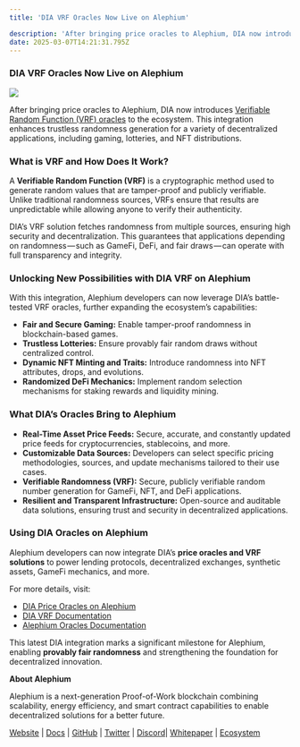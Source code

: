 ```yaml
---
title: 'DIA VRF Oracles Now Live on Alephium'

description: 'After bringing price oracles to Alephium, DIA now introduces Verifiable Random Function (VRF) oracles to the ecosystem. This integration…'
date: 2025-03-07T14:21:31.795Z
---
```


### **DIA VRF Oracles Now Live on Alephium**

![](https://cdn-images-1.medium.com/max/800/1*uroKLDeARrYrKxRQbp4bCw.png)

After bringing price oracles to Alephium, DIA now introduces <a href="https://docs.alephium.org/infrastructure/Oracles/#randomness-oracles" class="markup--anchor markup--p-anchor" data-href="https://docs.alephium.org/infrastructure/Oracles/#randomness-oracles" rel="noopener" target="_blank">Verifiable Random Function (VRF) oracles</a> to the ecosystem. This integration enhances trustless randomness generation for a variety of decentralized applications, including gaming, lotteries, and NFT distributions.

### What is VRF and How Does It Work?

A **Verifiable Random Function (VRF)** is a cryptographic method used to generate random values that are tamper-proof and publicly verifiable. Unlike traditional randomness sources, VRFs ensure that results are unpredictable while allowing anyone to verify their authenticity.

DIA’s VRF solution fetches randomness from multiple sources, ensuring high security and decentralization. This guarantees that applications depending on randomness — such as GameFi, DeFi, and fair draws — can operate with full transparency and integrity.

### Unlocking New Possibilities with DIA VRF on Alephium

With this integration, Alephium developers can now leverage DIA’s battle-tested VRF oracles, further expanding the ecosystem’s capabilities:

- <span id="6e71">**Fair and Secure Gaming:** Enable tamper-proof randomness in blockchain-based games.</span>
- <span id="1808">**Trustless Lotteries:** Ensure provably fair random draws without centralized control.</span>
- <span id="4644">**Dynamic NFT Minting and Traits:** Introduce randomness into NFT attributes, drops, and evolutions.</span>
- <span id="c17e">**Randomized DeFi Mechanics:** Implement random selection mechanisms for staking rewards and liquidity mining.</span>

### What DIA’s Oracles Bring to Alephium

- <span id="2a8a">**Real-Time Asset Price Feeds:** Secure, accurate, and constantly updated price feeds for cryptocurrencies, stablecoins, and more.</span>
- <span id="7abd">**Customizable Data Sources:** Developers can select specific pricing methodologies, sources, and update mechanisms tailored to their use cases.</span>
- <span id="2757">**Verifiable Randomness (VRF):** Secure, publicly verifiable random number generation for GameFi, NFT, and DeFi applications.</span>
- <span id="0c11">**Resilient and Transparent Infrastructure:** Open-source and auditable data solutions, ensuring trust and security in decentralized applications.</span>

### Using DIA Oracles on Alephium

Alephium developers can now integrate DIA’s **price oracles and VRF solutions** to power lending protocols, decentralized exchanges, synthetic assets, GameFi mechanics, and more.

For more details, visit:

- <span id="b49f"><a href="https://www.diadata.org/blog/post/dia-price-oracles-alephium-mainnet/" class="markup--anchor markup--li-anchor" data-href="https://www.diadata.org/blog/post/dia-price-oracles-alephium-mainnet/" rel="noopener" target="_blank">DIA Price Oracles on Alephium</a></span>
- <span id="005e"><a href="https://www.diadata.org/onchain-randomness/" class="markup--anchor markup--li-anchor" data-href="https://www.diadata.org/onchain-randomness/" rel="noopener" target="_blank">DIA VRF Documentation</a></span>
- <span id="1adb"><a href="https://docs.alephium.org/infrastructure/Oracles/" class="markup--anchor markup--li-anchor" data-href="https://docs.alephium.org/infrastructure/Oracles/" rel="noopener" target="_blank">Alephium Oracles Documentation</a></span>

This latest DIA integration marks a significant milestone for Alephium, enabling **provably fair randomness** and strengthening the foundation for decentralized innovation.

**About Alephium**

Alephium is a next-generation Proof-of-Work blockchain combining scalability, energy efficiency, and smart contract capabilities to enable decentralized solutions for a better future.

<a href="https://alephium.org/" class="markup--anchor markup--p-anchor" data-href="https://alephium.org/" rel="noopener" target="_blank">Website</a> \| <a href="https://docs.alephium.org/" class="markup--anchor markup--p-anchor" data-href="https://docs.alephium.org/" rel="noopener" target="_blank">Docs</a> \| <a href="https://github.com/alephium" class="markup--anchor markup--p-anchor" data-href="https://github.com/alephium" rel="noopener" target="_blank">GitHub</a> \| <a href="https://twitter.com/alephium" class="markup--anchor markup--p-anchor" data-href="https://twitter.com/alephium" rel="noopener" target="_blank">Twitter</a> \| <a href="https://alephium.org/Discord" class="markup--anchor markup--p-anchor" data-href="https://alephium.org/Discord" rel="noopener" target="_blank">Discord</a>\| <a href="https://github.com/alephium/white-paper" class="markup--anchor markup--p-anchor" data-href="https://github.com/alephium/white-paper" rel="noopener" target="_blank">Whitepaper</a> \| <a href="https://www.alph.land/" class="markup--anchor markup--p-anchor" data-href="https://www.alph.land/" rel="noopener" target="_blank">Ecosystem</a>
